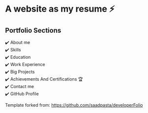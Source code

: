 # A website as my resume ⚡️

## Portfolio Sections
✔️ About me\
✔️ Skills\
✔️ Education\
✔️ Work Experience\
✔️ Big Projects\
✔️ Achievements And Certifications 🏆\
✔️ Contact me\
✔️ GitHub Profile

Template forked from: https://github.com/saadpasta/developerFolio

